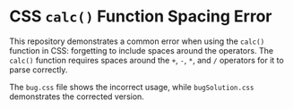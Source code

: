 # CSS `calc()` Function Spacing Error

This repository demonstrates a common error when using the `calc()` function in CSS: forgetting to include spaces around the operators.  The `calc()` function requires spaces around the `+`, `-`, `*`, and `/` operators for it to parse correctly. 

The `bug.css` file shows the incorrect usage, while `bugSolution.css` demonstrates the corrected version.
